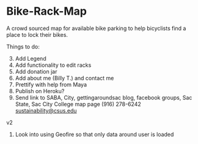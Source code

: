 # Bike-Rack-Map
A crowd sourced map for available bike parking to help bicyclists find a place to lock their bikes.

Things to do:
<!-- 1. Add functionality to add and delete racks -->
<!-- 2. Add functionality to display and detail bike rack capacity -->
3. Add Legend
4. Add functionality to edit racks
5. Add donation jar
6. Add about me (Billy T.) and contact me
7. Prettify with help from Maya <Due Wednesday>
8. Publish on Heroku? <Due Thursday>
9. Send link to SABA, City, gettingaroundsac blog, facebook groups, Sac State, Sac City College map page
(916) 278-6242
sustainability@csus.edu

v2
1. Look into using Geofire so that only data around user is loaded
